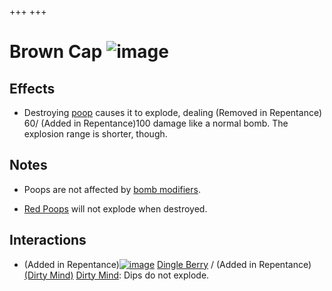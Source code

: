+++
+++

 # Brown Cap ![image](/image/Brown_Cap.png) 

Effects
---------


* Destroying [poop](/wiki/Poops "Poops") causes it to explode, dealing (Removed in Repentance) 60/ (Added in Repentance)100 damage like a normal bomb. The explosion range is shorter, though.


Notes
-------


* Poops are not affected by [bomb modifiers](/wiki/Bombs "Bombs").


* [Red Poops](/wiki/Poops#Red_Poop "Poops") will not explode when destroyed.


Interactions
--------------


* (Added in Repentance)[![image](/image/Dingle_Berry.png)](/wiki/Dingle_Berry "Dingle Berry") [Dingle Berry](/wiki/Dingle_Berry "Dingle Berry") / (Added in Repentance)[(Dirty Mind)](/wiki/Dirty_Mind "Dirty Mind") [Dirty Mind](/wiki/Dirty_Mind "Dirty Mind"): Dips do not explode.


